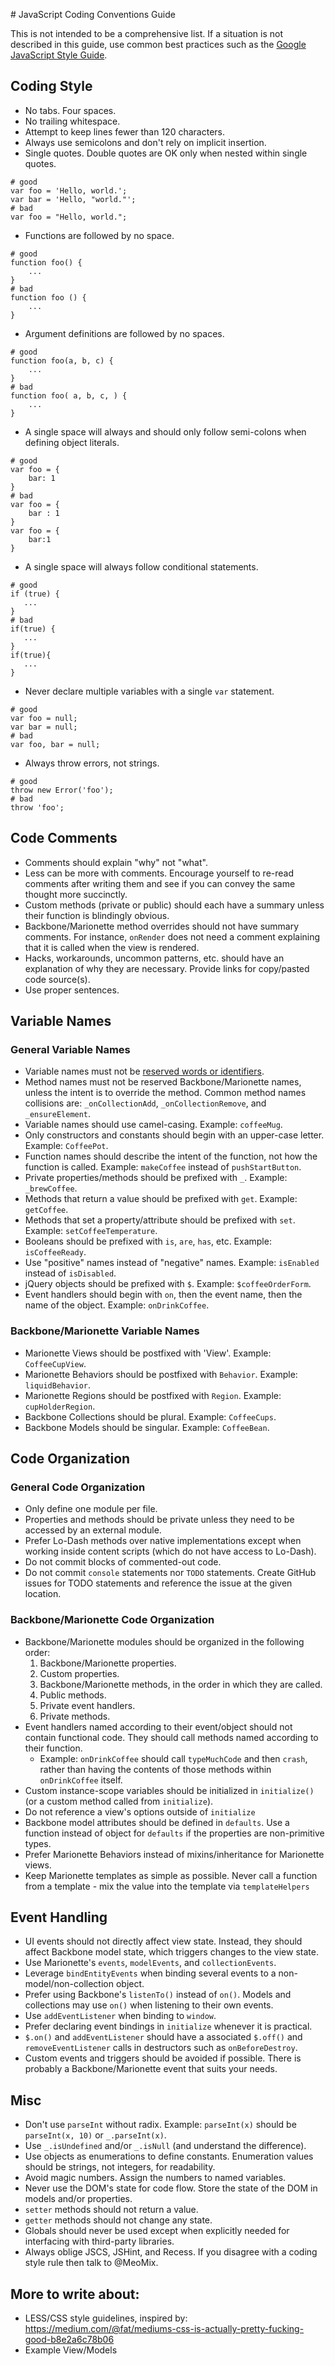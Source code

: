 ﻿﻿# JavaScript Coding Conventions Guide

This is not intended to be a comprehensive list. If a situation is not described in this guide, use common best practices such as the [Google JavaScript Style Guide](https://google-styleguide.googlecode.com/svn/trunk/javascriptguide.xml). 

## Coding Style

- No tabs. Four spaces.
- No trailing whitespace.
- Attempt to keep lines fewer than 120 characters.
- Always use semicolons and don't rely on implicit insertion.
- Single quotes. Double quotes are OK only when nested within single quotes.
```
# good
var foo = 'Hello, world.';
var bar = 'Hello, "world."';
# bad
var foo = "Hello, world.";
```
- Functions are followed by no space.
```
# good
function foo() {
    ...
}
# bad
function foo () {
    ...
}
```
- Argument definitions are followed by no spaces.
```
# good
function foo(a, b, c) {
    ...
}
# bad
function foo( a, b, c, ) {
    ...
}
```
- A single space will always and should only follow semi-colons when defining object literals.
```
# good
var foo = {
    bar: 1
}
# bad
var foo = {
    bar : 1
}
var foo = {
    bar:1
}
```
- A single space will always follow conditional statements.
```
# good
if (true) {
   ...
}
# bad
if(true) {
   ...
}
if(true){
   ...
}
```
- Never declare multiple variables with a single `var` statement.
```
# good
var foo = null;
var bar = null;
# bad
var foo, bar = null;
```
- Always throw errors, not strings.
```
# good
throw new Error('foo');
# bad
throw 'foo';
```

## Code Comments

- Comments should explain "why" not "what".
- Less can be more with comments. Encourage yourself to re-read comments after writing them and see if you can convey the same thought more succinctly.
- Custom methods (private or public) should each have a summary unless their function is blindingly obvious.
- Backbone/Marionette method overrides should not have summary comments. For instance, `onRender` does not need a comment explaining that it is called when the view is rendered.
- Hacks, workarounds, uncommon patterns, etc. should have an explanation of why they are necessary. Provide links for copy/pasted code source(s).
- Use proper sentences.

## Variable Names

### General Variable Names

- Variable names must not be [reserved words or identifiers](http://www.javascripter.net/faq/reserved.htm).
- Method names must not be reserved Backbone/Marionette names, unless the intent is to override the method. Common method names collisions are: `_onCollectionAdd`, `_onCollectionRemove`, and `_ensureElement`.
- Variable names should use camel-casing. Example: `coffeeMug`. 
- Only constructors and constants should begin with an upper-case letter. Example: `CoffeePot`.
- Function names should describe the intent of the function, not how the function is called. Example: `makeCoffee` instead of `pushStartButton`.
- Private properties/methods should be prefixed with `_`. Example: `_brewCoffee`.
- Methods that return a value should be prefixed with `get`. Example: `getCoffee`.
- Methods that set a property/attribute should be prefixed with `set`. Example: `setCoffeeTemperature`.
- Booleans should be prefixed with `is`, `are`, `has`, etc. Example: `isCoffeeReady`.
- Use "positive" names instead of "negative" names. Example: `isEnabled` instead of `isDisabled`.
- jQuery objects should be prefixed with `$`. Example: `$coffeeOrderForm`.
- Event handlers should begin with `on`, then the event name, then the name of the object. Example: `onDrinkCoffee`.

### Backbone/Marionette Variable Names

- Marionette Views should be postfixed with 'View'. Example: `CoffeeCupView`.
- Marionette Behaviors should be postfixed with `Behavior`. Example: `liquidBehavior`.
- Marionette Regions should be postfixed with `Region`. Example: `cupHolderRegion`.
- Backbone Collections should be plural. Example: `CoffeeCups`.
- Backbone Models should be singular. Example: `CoffeeBean`.

## Code Organization

### General Code Organization

- Only define one module per file.
- Properties and methods should be private unless they need to be accessed by an external module.
- Prefer Lo-Dash methods over native implementations except when working inside content scripts (which do not have access to Lo-Dash).
- Do not commit blocks of commented-out code.
- Do not commit `console` statements nor `TODO` statements. Create GitHub issues for TODO statements and reference the issue at the given location.

### Backbone/Marionette Code Organization

- Backbone/Marionette modules should be organized in the following order:
    1. Backbone/Marionette properties.
    2. Custom properties.
    3. Backbone/Marionette methods, in the order in which they are called.
    4. Public methods.
    5. Private event handlers.
    6. Private methods.
- Event handlers named according to their event/object should not contain functional code. They should call methods named according to their function.
    - Example: `onDrinkCoffee` should call `typeMuchCode` and then `crash`, rather than having the contents of those methods within `onDrinkCoffee` itself.
- Custom instance-scope variables should be initialized in `initialize()` (or a custom method called from `initialize`).
- Do not reference a view's options outside of `initialize`
- Backbone model attributes should be defined in `defaults`. Use a function instead of object for `defaults` if the properties are non-primitive types.
- Prefer Marionette Behaviors instead of mixins/inheritance for Marionette views.
- Keep Marionette templates as simple as possible. Never call a function from a template - mix the value into the template via `templateHelpers`

## Event Handling

- UI events should not directly affect view state. Instead, they should affect Backbone model state, which triggers changes to the view state.
- Use Marionette's `events`, `modelEvents`, and `collectionEvents`.
- Leverage `bindEntityEvents` when binding several events to a non-model/non-collection object.
- Prefer using Backbone's `listenTo()` instead of `on()`. Models and collections may use `on()` when listening to their own events.
- Use `addEventListener` when binding to `window`.
- Prefer declaring event bindings in `initialize` whenever it is practical.
- `$.on()` and `addEventListener` should have a associated `$.off()` and `removeEventListener` calls in destructors such as `onBeforeDestroy`.
- Custom events and triggers should be avoided if possible. There is probably a Backbone/Marionette event that suits your needs.

## Misc

- Don't use `parseInt` without radix. Example: `parseInt(x)` should be `parseInt(x, 10)` or `_.parseInt(x)`.
- Use `_.isUndefined` and/or `_.isNull` (and understand the difference).
- Use objects as enumerations to define constants. Enumeration values should be strings, not integers, for readability.
- Avoid magic numbers. Assign the numbers to named variables.
- Never use the DOM's state for code flow. Store the state of the DOM in models and/or properties.
- `setter` methods should not return a value.
- `getter` methods should not change any state.
- Globals should never be used except when explicitly needed for interfacing with third-party libraries.
- Always oblige JSCS, JSHint, and Recess. If you disagree with a coding style rule then talk to @MeoMix.

## More to write about:

- LESS/CSS style guidelines, inspired by: https://medium.com/@fat/mediums-css-is-actually-pretty-fucking-good-b8e2a6c78b06
- Example View/Models